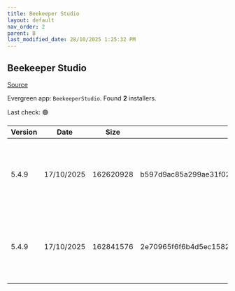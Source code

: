```yaml
---
title: Beekeeper Studio
layout: default
nav_order: 2
parent: B
last_modified_date: 28/10/2025 1:25:32 PM
---
```


## Beekeeper Studio

[Source](https://www.beekeeperstudio.io/)

Evergreen app: `BeekeeperStudio`. Found **2** installers.

Last check: 🟢

| Version | Date       | Size      | Sha256                                                           | Architecture | InstallerType | Type | URI                                                                                                                                                                                                                                    |
| ------- | ---------- | --------- | ---------------------------------------------------------------- | ------------ | ------------- | ---- | -------------------------------------------------------------------------------------------------------------------------------------------------------------------------------------------------------------------------------------- |
| 5.4.9   | 17/10/2025 | 162620928 | b597d9ac85a299ae31f027e5b00e356b804d4110c1bd7327b66c5186bf48dbab | x86          | Portable      | exe  | [https://github.com/beekeeper-studio/beekeeper-studio/releases/download/v5.4.9/Beekeeper-Studio-5.4.9-portable.exe](https://github.com/beekeeper-studio/beekeeper-studio/releases/download/v5.4.9/Beekeeper-Studio-5.4.9-portable.exe) |
| 5.4.9   | 17/10/2025 | 162841576 | 2e70965f6f6b4d5ec1582a1f434851af8325d9602947814221b140bdb2a984db | x86          | Default       | exe  | [https://github.com/beekeeper-studio/beekeeper-studio/releases/download/v5.4.9/Beekeeper-Studio-Setup-5.4.9.exe](https://github.com/beekeeper-studio/beekeeper-studio/releases/download/v5.4.9/Beekeeper-Studio-Setup-5.4.9.exe)       |
